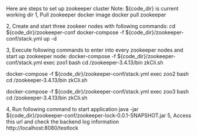Here are steps to set up zookeeper cluster
Note: ${code_dir} is current working dir
1, Pull zookeeper docker image
docker pull zookeeper

2, Create and start three zookeer nodes with following commands:
cd ${code_dir}/zookeeper-conf
docker-compose -f ${code_dir}/zookeeper-conf/stack.yml up -d 

3, Execute following commands to enter into every zookeeper nodes and start up zookeeper node:
docker-compose -f ${code_dir}/zookeeper-conf/stack.yml exec zoo1 bash
cd /zookeeper-3.4.13/bin
zkCli.sh

docker-compose -f ${code_dir}/zookeeper-conf/stack.yml exec zoo2 bash
cd /zookeeper-3.4.13/bin
zkCli.sh

docker-compose -f ${code_dir}/zookeeper-conf/stack.yml exec zoo3 bash
cd /zookeeper-3.4.13/bin
zkCli.sh

4, Run following command to start application
 java -jar ${code_dir}/zookeeper-conf/zookeeper-lock-0.0.1-SNAPSHOT.jar
5, Access this url and check the backend log information
 http://localhost:8080/testlock
